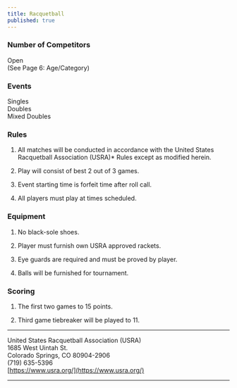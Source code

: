 ```yaml
---
title: Racquetball
published: true
---
```

### Number of Competitors

Open  
(See Page 6: Age/Category)

### Events

Singles  
Doubles  
Mixed Doubles

### Rules

1.  All matches will be conducted in accordance with the United States Racquetball Association (USRA)\* Rules except as modified herein.
    
2.  Play will consist of best 2 out of 3 games.
    
3.  Event starting time is forfeit time after roll call.
    
4.  All players must play at times scheduled.
    

### Equipment

1.  No black-sole shoes.
    
2.  Player must furnish own USRA approved rackets.
    
3.  Eye guards are required and must be proved by player.
    
4.  Balls will be furnished for tournament.
    

### Scoring

1.  The first two games to 15 points.
    
2.  Third game tiebreaker will be played to 11.
    

* * *

United States Racquetball Association (USRA)  
1685 West Uintah St.  
Colorado Springs, CO 80904-2906  
(719) 635-5396  
[https://www.usra.org/](https://www.usra.org/)

* * *